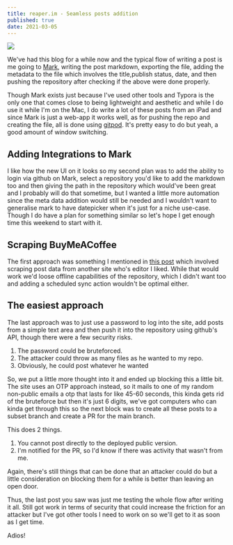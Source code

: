 ```yaml
---
title: reaper.im - Seamless posts addition
published: true
date: 2021-03-05
---
```


![](/assets/blog/new-post-reaper.png)

We've had this blog for a while now and the typical flow of writing a post is me
going to [Mark](https://mark.reaper.im), writing the post markdown, exporting
the file, adding the metadata to the file which involves the title,publish
status, date, and then pushing the repository after checking if the above were
done properly.

Though Mark exists just because I've used other tools and Typora is the only one
that comes close to being lightweight and aesthetic and while I do use it while
I'm on the Mac, I do write a lot of these posts from an iPad and since Mark is
just a web-app it works well, as for pushing the repo and creating the file, all
is done using [gitpod](http://gitpod.io). It's pretty easy to do but yeah, a
good amount of window switching.

## Adding Integrations to Mark

I like how the new UI on it looks so my second plan was to add the ability to
login via github on Mark, select a repository you'd like to add the markdown too
and then giving the path in the repository which would've been great and I
probably will do that sometime, but I wanted a little more automation since the
meta data addition would still be needed and I wouldn't want to generalise mark
to have datepicker when it's just for a niche use-case. Though I do have a plan
for something similar so let's hope I get enough time this weekend to start with
it.

## Scraping BuyMeACoffee

The first approach was something I mentioned in
[this post](/posts/2021-02-22-Go-Lang-and-Web-Scraping.html) which involved
scraping post data from another site who's editor I liked. While that would work
we'd loose offline capabilities of the repository, which I didn't want too and
adding a scheduled sync action wouldn't be optimal either.

## The easiest approach

The last approach was to just use a password to log into the site, add posts
from a simple text area and then push it into the repository using github's API,
though there were a few security risks.

1. The password could be bruteforced.
2. The attacker could throw as many files as he wanted to my repo.
3. Obviously, he could post whatever he wanted

So, we put a little more thought into it and ended up blocking this a little
bit. The site uses an OTP approach instead, so it mails to one of my random
non-public emails a otp that lasts for like 45-60 seconds, this kinda gets rid
of the bruteforce but then it's just 6 digits, we've got computers who can kinda
get through this so the next block was to create all these posts to a subset
branch and create a PR for the main branch.

This does 2 things.

1. You cannot post directly to the deployed public version.
2. I'm notified for the PR, so I'd know if there was activity that wasn't from
   me.

Again, there's still things that can be done that an attacker could do but a
little consideration on blocking them for a while is better than leaving an open
door.

Thus, the last post you saw was just me testing the whole flow after writing it
all. Still got work in terms of security that could increase the friction for an
attacker but I've got other tools I need to work on so we'll get to it as soon
as I get time.

Adios!
